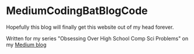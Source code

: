 # MediumCodingBatBlogCode
Hopefully this blog will finally get this website out of my head forever.

Written for my series "Obsessing Over High School Comp Sci Problems" on my [Medium blog](https://medium.com/@lemmajandrew/obsessing-over-high-school-comp-sci-problems-d29088cfa0cc)
